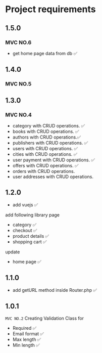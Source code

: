 # Project requirements

## 1.5.0

### MVC NO.6

- get home page data from db ✅

## 1.4.0

### MVC NO.5

## 1.3.0

### MVC NO.4

- category with CRUD operations. ✅
- books with CRUD operations. ✅
- authors with CRUD operations.✅
- publishers with CRUD operations. ✅
- users with CRUD operations. ✅
- cities with CRUD operations. ✅
- user payment with CRUD operations. ✅
- offers with CRUD operations. ✅
- orders with CRUD operations.
- user addresses with CRUD operations.

## 1.2.0

- add vuejs ✅

add following library page

- category ✅
- checkout ✅
- product details ✅
- shopping cart ✅

update

- home page ✅

## 1.1.0

- add getURL method inside Router.php ✅

## 1.0.1

`MVC NO.2`
Creating Validation Class for

- Required ✅
- Email format ✅
- Max length ✅
- Min length ✅
